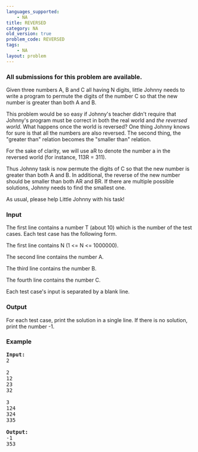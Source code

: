 ```yaml
---
languages_supported:
    - NA
title: REVERSED
category: NA
old_version: true
problem_code: REVERSED
tags:
    - NA
layout: problem
---
```

###  All submissions for this problem are available. 

Given three numbers A, B and C all having N digits, little Johnny needs to write a program to permute the digits of the number C so that the new number is greater than both A and B.

This problem would be so easy if Johnny's teacher didn't require that Johnny's program must be correct in both the real world and _the reversed world_. What happens once the world is reversed? One thing Johnny knows for sure is that all the numbers are also reversed. The second thing, the "greater than" relation becomes the "smaller than" relation.

For the sake of clarity, we will use aR to denote the number a in the reversed world (for instance, 113R = 311).

Thus Johnny task is now permute the digits of C so that the new number is greater than both A and B. In additional, the reverse of the new number should be smaller than both AR and BR. If there are multiple possible solutions, Johnny needs to find the smallest one.

As usual, please help Little Johnny with his task!

### Input

The first line contains a number T (about 10) which is the number of the test cases. Each test case has the following form.

The first line contains N (1 <= N <= 1000000).

The second line contains the number A.

The third line contains the number B.

The fourth line contains the number C.

Each test case's input is separated by a blank line.

### Output

For each test case, print the solution in a single line. If there is no solution, print the number -1.

### Example

<pre>
<b>Input:</b>
2

2
12
23
32

3
124
324
335

<b>Output:</b>
-1
353
</pre>